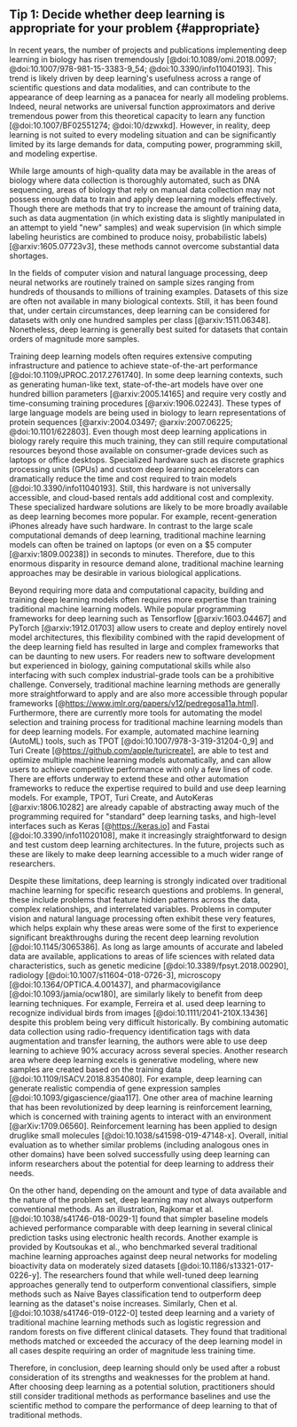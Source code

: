 ## Tip 1: Decide whether deep learning is appropriate for your problem {#appropriate}

In recent years, the number of projects and publications implementing deep learning in biology has risen tremendously [@doi:10.1089/omi.2018.0097; @doi:10.1007/978-981-15-3383-9_54; @doi:10.3390/info11040193].
This trend is likely driven by deep learning's usefulness across a range of scientific questions and data modalities, and can contribute to the appearance of deep learning as a panacea for nearly all modeling problems.
Indeed, neural networks are universal function approximators and derive tremendous power from this theoretical capacity to learn any function [@doi:10.1007/BF02551274; @doi:10/dzwxkd].
However, in reality, deep learning is not suited to every modeling situation and can be significantly limited by its large demands for data, computing power, programming skill, and modeling expertise.

While large amounts of high-quality data may be available in the areas of biology where data collection is thoroughly automated, such as DNA sequencing, areas of biology that rely on manual data collection may not possess enough data to train and apply deep learning models effectively.
Though there are methods that try to increase the amount of training data, such as data augmentation (in which existing data is slightly manipulated in an attempt to yield "new" samples) and weak supervision (in which simple labeling heuristics are combined to produce noisy, probabilistic labels) [@arxiv:1605.07723v3], these methods cannot overcome substantial data shortages.

In the fields of computer vision and natural language processing, deep neural networks are routinely trained on sample sizes ranging from hundreds of thousands to millions of training examples.
Datasets of this size are often not available in many biological contexts.
Still, it has been found that, under certain circumstances, deep learning can be considered for datasets with only one hundred samples per class [@arxiv:1511.06348]. 
Nonetheless, deep learning is generally best suited for datasets that contain orders of magnitude more samples.

Training deep learning models often requires extensive computing infrastructure and patience to achieve state-of-the-art performance [@doi:10.1109/JPROC.2017.2761740].
In some deep learning contexts, such as generating human-like text, state-of-the-art models have over one hundred billion parameters [@arxiv:2005.14165] and require very costly and time-consuming training procedures [@arxiv:1906.02243].
These types of large language models are being used in biology to learn representations of protein sequences [@arxiv:2004.03497; @arxiv:2007.06225; @doi:10.1101/622803].
Even though most deep learning applications in biology rarely require this much training, they can still require computational resources beyond those available on consumer-grade devices such as laptops or office desktops.
Specialized hardware such as discrete graphics processing units (GPUs) and custom deep learning accelerators can dramatically reduce the time and cost required to train models [@doi:10.3390/info11040193]. Still, this hardware is not universally accessible, and cloud-based rentals add additional cost and complexity.
These specialized hardware solutions are likely to be more broadly available as deep learning becomes more popular.
For example, recent-generation iPhones already have such hardware.
In contrast to the large scale computational demands of deep learning, traditional machine learning models can often be trained on laptops (or even on a \$5 computer [@arxiv:1809.00238]) in seconds to minutes.
Therefore, due to this enormous disparity in resource demand alone, traditional machine learning approaches may be desirable in various biological applications.

Beyond requiring more data and computational capacity, building and training deep learning models often requires more expertise than training traditional machine learning models.
While popular programming frameworks for deep learning such as Tensorflow [@arxiv:1603.04467] and PyTorch [@arxiv:1912.01703] allow users to create and deploy entirely novel model architectures, this flexibility combined with the rapid development of the deep learning field has resulted in large and complex frameworks that can be daunting to new users.
For readers new to software development but experienced in biology, gaining computational skills while also interfacing with such complex industrial-grade tools can be a prohibitive challenge.
Conversely, traditional machine learning methods are generally more straightforward to apply and are also more accessible through popular frameworks [@https://www.jmlr.org/papers/v12/pedregosa11a.html].
Furthermore, there are currently more tools for automating the model selection and training process for traditional machine learning models than for deep learning models.
For example, automated machine learning (AutoML) tools, such as TPOT [@doi:10.1007/978-3-319-31204-0_9] and Turi Create [@https://github.com/apple/turicreate], are able to test and optimize multiple machine learning models automatically, and can allow users to achieve competitive performance with only a few lines of code.
There are efforts underway to extend these and other automation frameworks to reduce the expertise required to build and use deep learning models.
For example, TPOT, Turi Create, and AutoKeras [@arxiv:1806.10282] are already capable of abstracting away much of the programming required for "standard" deep learning tasks, and high-level interfaces such as Keras [@https://keras.io] and Fastai [@doi:10.3390/info11020108], make it increasingly straightforward to design and test custom deep learning architectures.
In the future, projects such as these are likely to make deep learning accessible to a much wider range of researchers.

Despite these limitations, deep learning is strongly indicated over traditional machine learning for specific research questions and problems.
In general, these include problems that feature hidden patterns across the data, complex relationships, and interrelated variables.
Problems in computer vision and natural language processing often exhibit these very features, which helps explain why these areas were some of the first to experience significant breakthroughs during the recent deep learning revolution [@doi:10.1145/3065386]. 
As long as large amounts of accurate and labeled data are available, applications to areas of life sciences with related data characteristics, such as genetic medicine [@doi:10.3389/fpsyt.2018.00290], radiology [@doi:10.1007/s11604-018-0726-3], microscopy [@doi:10.1364/OPTICA.4.001437], and pharmacovigilance [@doi:10.1093/jamia/ocw180], are similarly likely to benefit from deep learning techniques.
For example, Ferreira et al. used deep learning to recognize individual birds from images [@doi:10.1111/2041-210X.13436] despite this problem being very difficult historically.
By combining automatic data collection using radio-frequency identification tags with data augmentation and transfer learning, the authors were able to use deep learning to achieve 90% accuracy across several species.
Another research area where deep learning excels is generative modeling, where new samples are created based on the training data [@doi:10.1109/ISACV.2018.8354080].
For example, deep learning can generate realistic compendia of gene expression samples [@doi:10.1093/gigascience/giaa117].
One other area of machine learning that has been revolutionized by deep learning is reinforcement learning, which is concerned with training agents to interact with an environment [@arXiv:1709.06560].
Reinforcement learning has been applied to design druglike small molecules [@doi:10.1038/s41598-019-47148-x].
Overall, initial evaluation as to whether similar problems (including analogous ones in other domains) have been solved successfully using deep learning can inform researchers about the potential for deep learning to address their needs.

On the other hand, depending on the amount and type of data available and the nature of the problem set, deep learning may not always outperform conventional methods.
As an illustration, Rajkomar et al. [@doi:10.1038/s41746-018-0029-1] found that simpler baseline models achieved performance comparable with deep learning in several clinical prediction tasks using electronic health records.
Another example is provided by Koutsoukas et al., who benchmarked several traditional machine learning approaches against deep neural networks for modeling bioactivity data on moderately sized datasets [@doi:10.1186/s13321-017-0226-y].
The researchers found that while well-tuned deep learning approaches generally tend to outperform conventional classifiers, simple methods such as Naive Bayes classification tend to outperform deep learning as the dataset's noise increases.
Similarly, Chen et al. [@doi:10.1038/s41746-019-0122-0] tested deep learning and a variety of traditional machine learning methods such as logistic regression and random forests on five different clinical datasets.
They found that traditional methods matched or exceeded the accuracy of the deep learning model in all cases despite requiring an order of magnitude less training time.

Therefore, in conclusion, deep learning should only be used after a robust consideration of its strengths and weaknesses for the problem at hand.
After choosing deep learning as a potential solution, practitioners should still consider traditional methods as performance baselines and use the scientific method to compare the performance of deep learning to that of traditional methods.
